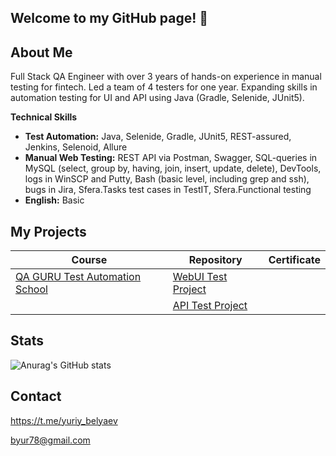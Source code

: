 ## Welcome to my GitHub page! 👋

## About Me
Full Stack QA Engineer with over 3 years of hands-on experience in manual testing for fintech. Led a team of 4 testers for one year. Expanding skills in automation testing for UI and API using
Java (Gradle, Selenide, JUnit5).

**Technical Skills**
+ **Test Automation:** Java, Selenide, Gradle, JUnit5, REST-assured, Jenkins, Selenoid, Allure
+ **Manual Web Testing:** REST API via Postman, Swagger, SQL-queries in MySQL (select, group by, having, join, insert, update, delete), DevTools, logs in WinSCP and Putty, Bash (basic level, including grep and ssh), bugs in Jira, Sfera.Tasks
test cases in TestIT, Sfera.Functional testing
+ **English:** Basic

## My Projects
| Course                                             | Repository                                                                                                                                                                                                                                                                                                                                                                                                                                                      | Certificate                                                          |
|----------------------------------------------------|-----------------------------------------------------------------------------------------------------------------------------------------------------------------------------------------------------------------------------------------------------------------------------------------------------------------------------------------------------------------------------------------------------------------------------------------------------------------|----------------------------------------------------------------------| 
| [QA GURU Test Automation School](https://qa.guru/) | [WebUI Test Project](https://github.com/yuriyb78/QaGuruDiplom24)|
||[API Test Project](https://github.com/yuriyb78/QaGuruDiplom24Api)||

## Stats
![Anurag's GitHub stats](https://github-readme-stats.vercel.app/api?username=yuriyb78&show_icons=true&bg_color=00000000)

## Contact
https://t.me/yuriy_belyaev

byur78@gmail.com

